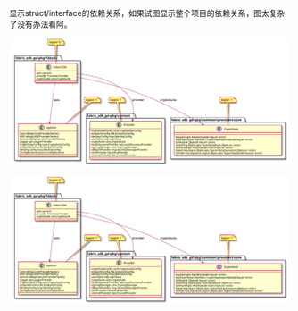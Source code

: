 显示struct/interface的依赖关系，如果试图显示整个项目的依赖关系，图太复杂了没有办法看阿。


![一级依赖](docs/images/node-FabricSDK-1.svg)

![二级依赖](docs/images/node-FabricSDK-1.svg)
